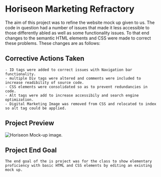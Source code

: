 # Horiseon Marketing Refractory  

The aim of this project was to refine the website mock up given to us. The code in question had a number of issues that made it less accessible to those differently abled as well as some functionality issues. To that end changes to the semantic HTML elements and CSS were made to correct these problems. These changes are as follows: 

## Corrective Actions Taken

```
- ID tags were added to correct issues with Navigation bar functionality.
- multiple Div tags were altered and comments were included to increase readibility of source code.
- CSS elements were consolidated so as to prevent redundancies in code.
- Alt tags were add to increase accessibily and search engine optimization.
- Digital Marketing Image was removed from CSS and relocated to index so alt tag could be applied.
```
## Project Preview

![Horiseon Mock-up image.](./assets/images/HoriseonMockUp.jpg")


##  Project End Goal
```
The end goal of the is project was for the class to show elementary proficiency with basic HTML and CSS elements by editing an existing mock up.
```
